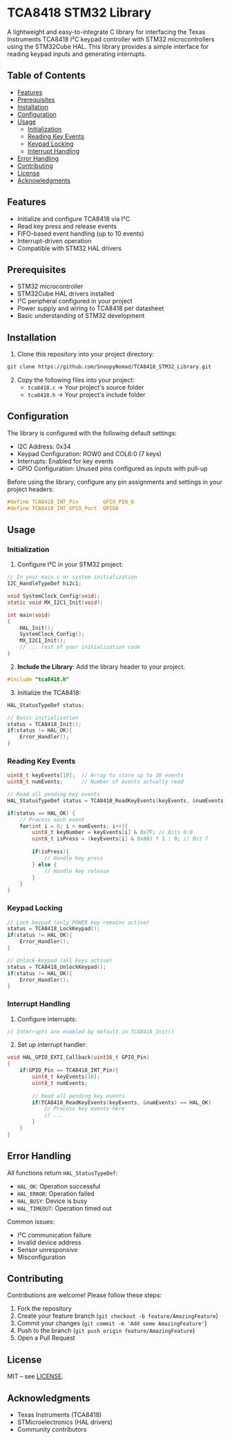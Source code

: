 # TCA8418 STM32 Library

A lightweight and easy-to-integrate C library for interfacing the Texas Instruments TCA8418 I²C keypad controller with STM32 microcontrollers using the STM32Cube HAL. This library provides a simple interface for reading keypad inputs and generating interrupts.

## Table of Contents
- [Features](#features)
- [Prerequisites](#prerequisites)
- [Installation](#installation)
- [Configuration](#configuration)
- [Usage](#usage)
  - [Initialization](#initialization)
  - [Reading Key Events](#reading-key-events)
  - [Keypad Locking](#keypad-locking)
  - [Interrupt Handling](#interrupt-handling)
- [Error Handling](#error-handling)
- [Contributing](#contributing)
- [License](#license)
- [Acknowledgments](#acknowledgments)

## Features

- Initialize and configure TCA8418 via I²C
- Read key press and release events
- FIFO-based event handling (up to 10 events)
- Interrupt-driven operation
- Compatible with STM32 HAL drivers

## Prerequisites

- STM32 microcontroller
- STM32Cube HAL drivers installed
- I²C peripheral configured in your project
- Power supply and wiring to TCA8418 per datasheet
- Basic understanding of STM32 development

## Installation

1. Clone this repository into your project directory:  
```bash
git clone https://github.com/SnoopyNomad/TCA8418_STM32_Library.git
```

2. Copy the following files into your project:
   - `tca8418.c` → Your project's source folder
   - `tca8418.h` → Your project's include folder

## Configuration

The library is configured with the following default settings:
- I2C Address: 0x34
- Keypad Configuration: ROW0 and COL6:0 (7 keys)
- Interrupts: Enabled for key events
- GPIO Configuration: Unused pins configured as inputs with pull-up

Before using the library, configure any pin assignments and settings in your project headers:
```c
#define TCA8418_INT_Pin        GPIO_PIN_0
#define TCA8418_INT_GPIO_Port  GPIOA
```

## Usage

### Initialization

1. Configure I²C in your STM32 project:
```c
// In your main.c or system initialization
I2C_HandleTypeDef hi2c1;

void SystemClock_Config(void);
static void MX_I2C1_Init(void);

int main(void)
{
    HAL_Init();
    SystemClock_Config();
    MX_I2C1_Init();
    // ... rest of your initialization code
}
```

2. **Include the Library**: Add the library header to your project.
```c
#include "tca8418.h"
```

3. Initialize the TCA8418:
```c
HAL_StatusTypeDef status;

// Basic initialization
status = TCA8418_Init();
if(status != HAL_OK){
    Error_Handler();
}
```

### Reading Key Events

```c
uint8_t keyEvents[10];  // Array to store up to 10 events
uint8_t numEvents;      // Number of events actually read

// Read all pending key events
HAL_StatusTypeDef status = TCA8418_ReadKeyEvents(keyEvents, &numEvents);

if(status == HAL_OK) {
    // Process each event
    for(int i = 0; i < numEvents; i++){
        uint8_t keyNumber = keyEvents[i] & 0x7F; // Bits 6:0
        uint8_t isPress = (keyEvents[i] & 0x80) ? 1 : 0; // Bit 7
        
        if(isPress){
            // Handle key press
        } else {
            // Handle key release
        }
    }
}
```

### Keypad Locking

```c
// Lock keypad (only POWER key remains active)
status = TCA8418_LockKeypad();
if(status != HAL_OK){
    Error_Handler();
}

// Unlock keypad (all keys active)
status = TCA8418_UnlockKeypad();
if(status != HAL_OK){
    Error_Handler();
}
```

### Interrupt Handling

1. Configure interrupts:
```c
// Interrupts are enabled by default in TCA8418_Init()
```

2. Set up interrupt handler:
```c
void HAL_GPIO_EXTI_Callback(uint16_t GPIO_Pin)
{
    if(GPIO_Pin == TCA8418_INT_Pin){
        uint8_t keyEvents[10];
        uint8_t numEvents;
        
        // Read all pending key events
        if(TCA8418_ReadKeyEvents(keyEvents, &numEvents) == HAL_OK)        {
            // Process key events here
            // ...
        }
    }
}
```

## Error Handling

All functions return `HAL_StatusTypeDef`:
- `HAL_OK`: Operation successful
- `HAL_ERROR`: Operation failed
- `HAL_BUSY`: Device is busy
- `HAL_TIMEOUT`: Operation timed out

Common issues:
- I²C communication failure
- Invalid device address
- Sensor unresponsive
- Misconfiguration

## Contributing

Contributions are welcome! Please follow these steps:
1. Fork the repository
2. Create your feature branch (`git checkout -b feature/AmazingFeature`)
3. Commit your changes (`git commit -m 'Add some AmazingFeature'`)
4. Push to the branch (`git push origin feature/AmazingFeature`)
5. Open a Pull Request

## License

MIT – see [LICENSE](LICENSE).

## Acknowledgments

- Texas Instruments (TCA8418)
- STMicroelectronics (HAL drivers)
- Community contributors
